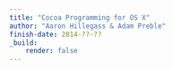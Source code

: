 ```yaml
---
title: "Cocoa Programming for OS X"
author: "Aaron Hillegass & Adam Preble"
finish-date: 2014-??-??
_build:
    render: false
---
```


